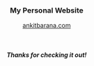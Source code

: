 <h3 align="center">My Personal Website</h3>
<p align="center"><a href="https://www.ankitbarana.com/">ankitbarana.com</a></p>
<br />
<h5 align="center">Thanks for checking it out!</p>
